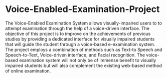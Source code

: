 # Voice-Enabled-Examination-Project
The Voice-Enabled Examination System allows visually-impaired users to to attempt examination through the help of a voice-driven interface. 
The objective of this project is to improve on the achievements of previous studies by providing a dedicated interface for visually impaired students that will guide the student through a voice-based e-examination system. 
The project employs a combination of methods such as Text-to Speech and Speech-to-Text, Voice-driven interface, and Facial recognition.
The voice-based examination system will not only be of immense benefit to visually impaired students but will also complement the existing web-based method of online examination. 
